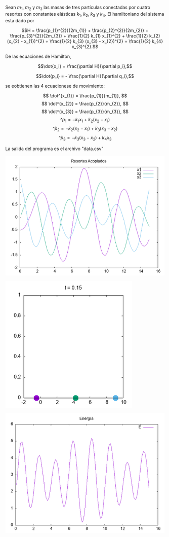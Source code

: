  Sean $m_1$, $m_2$ y $m_3$ las masas de tres partículas conectadas por cuatro resortes con constantes elásticas $k_1$, $k_2$, $k_3$ y $k_4$. El hamiltoniano del sistema esta dado por

$$H = \frac{p_{1}^{2}}{2m_{1}} + \frac{p_{2}^{2}}{2m_{2}} + \frac{p_{3}^{2}}{2m_{3}} + \frac{1}{2} k_{1} x_{1}^{2} + \frac{1}{2} k_{2} (x_{2} - x_{1})^{2} + \frac{1}{2} k_{3} (x_{3} - x_{2})^{2} + \frac{1}{2} k_{4} x_{3}^{2}.$$

De las ecuaciones de Hamilton,

$$\dot{x_i} = \frac{\partial H}{\partial p_i},$$

$$\dot{p_i} = - \frac{\partial H}{\partial q_i},$$

se eobtienen las 4 ecuacionese de movimiento:

$$ \dot^{x_{1}} = \frac{p_{1}}{m_{1}}, $$
$$ \dot^{x_{2}} = \frac{p_{2}}{m_{2}}, $$
$$ \dot^{x_{3}} = \frac{p_{3}}{m_{3}}, $$
$$ \dot^{p_{1}} = -k_{1} x_{1} + k_{2} (x_{2} - x_{1})$$
$$ \dot^{p_{2}} = -k_{2} (x_{2} - x_{1}) + k_{3} (x_{3} - x_{2})$$
$$ \dot^{p_{3}} = -k_{3} (x_{3} - x_{2}) + k_{4} x_{3}$$

La salida del programa es el archivo "data.csv"

![Gráfica](grafica.png)

![Animación](animacion.gif)

![Energía](grafica2.png)